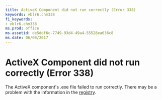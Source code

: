 ```yaml
---
title: ActiveX Component did not run correctly (Error 338)
keywords: vblr6.chm338
f1_keywords:
- vblr6.chm338
ms.prod: office
ms.assetid: de5ddf6c-7749-93d4-49a4-55528ea636c8
ms.date: 06/08/2017
---
```



# ActiveX Component did not run correctly (Error 338)

The ActiveX component's .exe file failed to run correctly. There may be a problem with the information in the [registry](../../Glossary/vbe-glossary.md#registry).


